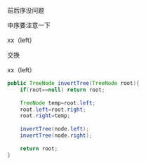 前后序没问题

中序要注意一下  

xx（left）

交换

xx（left）


```java
public TreeNode invertTree(TreeNode root){
    if(root==null) return root;
  
  	TreeNode temp=root.left;
  	root.left=root.right;
  	root.right=temp;
  
  	invertTree(node.left);
    invertTree(node.right);
  
  	return root;
}
```


